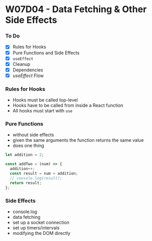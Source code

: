 # W07D04 - Data Fetching & Other Side Effects

### To Do
- [x] Rules for Hooks
- [x] Pure Functions and Side Effects
- [x] `useEffect`
- [x] Cleanup
- [x] Dependencies
- [x] _useEffect_ Flow

### Rules for Hooks
* Hooks must be called top-level
* Hooks have to be called from inside a React function
* All hooks must start with `use`

### Pure Functions
* without side effects
* given the same arguments the function returns the same value
* does one thing

```js
let addition = 2;

const addTwo = (num) => {
  addition++;
  const result = num + addition;
  // console.log(result);
  return result;
};
```

### Side Effects
* console.log
* data fetching
* set up a socket connection
* set up timers/intervals
* modifying the DOM directly





